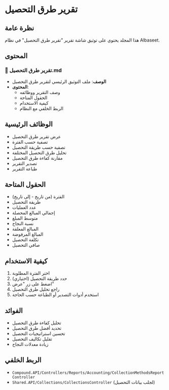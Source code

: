 # تقرير طرق التحصيل

## نظرة عامة
هذا المجلد يحتوي على توثيق شاشة تقرير "تقرير طرق التحصيل" في نظام Albaseet.

## المحتوى

### 📄 تقرير طرق التحصيل.md
- **الوصف**: ملف التوثيق الرئيسي لتقرير طرق التحصيل
- **المحتوى**: 
  - وصف التقرير ووظائفه
  - الحقول المتاحة
  - كيفية الاستخدام
  - الربط الخلفي مع النظام

## الوظائف الرئيسية
- عرض تقرير طرق التحصيل
- تصفية حسب الفترة
- تصفية حسب طريقة التحصيل
- تحليل طرق التحصيل المختلفة
- مقارنة كفاءة طرق التحصيل
- تصدير التقرير
- طباعة التقرير

## الحقول المتاحة
- الفترة (من تاريخ - إلى تاريخ)
- طريقة التحصيل
- عدد العمليات
- إجمالي المبالغ المحصلة
- متوسط المبلغ
- نسبة النجاح
- المبالغ المعلقة
- المبالغ المرفوضة
- تكلفة التحصيل
- صافي التحصيل

## كيفية الاستخدام
1. اختر الفترة المطلوبة
2. حدد طريقة التحصيل (اختياري)
3. اضغط على زر "عرض"
4. راجع تحليل طرق التحصيل
5. استخدم أدوات التصدير أو الطباعة حسب الحاجة

## الفوائد
- تحليل كفاءة طرق التحصيل
- تحديد أفضل طرق التحصيل
- تحسين استراتيجيات التحصيل
- تقليل تكاليف التحصيل
- زيادة معدلات النجاح

## الربط الخلفي
- `Compound.API/Controllers/Reports/Accounting/CollectionMethodsReportController`
- `Shared.API/Collections/CollectionsController` (لجلب بيانات التحصيل)
